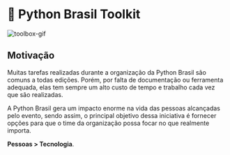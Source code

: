 # 🧰 Python Brasil Toolkit

![toolbox-gif](https://i.giphy.com/media/3oKIPqsXYcdjcBcXL2/giphy.webp)

## Motivação

Muitas tarefas realizadas durante a organização da Python Brasil são comuns a todas edições. Porém, por falta de documentação ou ferramenta adequada, elas tem sempre um alto custo de tempo e trabalho cada vez que são realizadas.

A Python Brasil gera um impacto enorme na vida das pessoas alcançadas pelo evento, sendo assim, o principal objetivo dessa iniciativa é fornecer opções para que o time da organização possa focar no que realmente importa.

**Pessoas > Tecnologia**.
